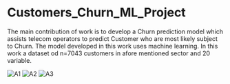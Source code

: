 # Customers_Churn_ML_Project
The main contribution of work is to develop a Churn prediction model which assists telecom operators to predict Customer who are most likely subject to Churn.
The model developed in this work uses machine learning.
In this work a dataset od n=7043 customers in afore mentioned sector and 20 variable.

![A1](https://user-images.githubusercontent.com/67326624/86535590-0818c380-beff-11ea-8834-69aa217b1652.png)
![A2](https://user-images.githubusercontent.com/67326624/86535595-0ea73b00-beff-11ea-930b-433878a7cf53.png)
![A3](https://user-images.githubusercontent.com/67326624/86535598-149d1c00-beff-11ea-89a5-4861f2d142c2.png)

